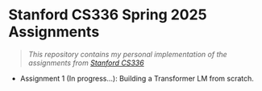 # Stanford CS336 Spring 2025 Assignments


> *This repository contains my personal implementation of the assignments from [Stanford CS336](https://github.com/stanford-cs336)*


- Assignment 1 (In progress...): Building a Transformer LM from scratch. 